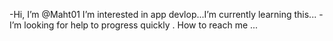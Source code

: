 -Hi, I’m @Maht01 I’m interested in app devlop...I’m currently learning this...
-I’m looking for help to progress quickly . How to reach me ...

<!---
Maht01/Maht01 is a ✨ special ✨ repository because its `README.md` (this file) appears on your GitHub profile.
You can click the Preview link to take a look at your changes.
--->
